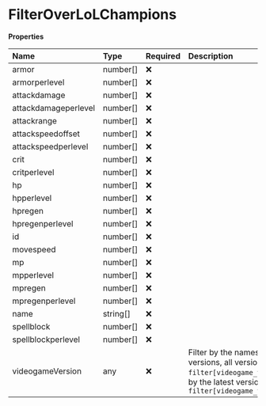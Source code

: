 # FilterOverLoLChampions

**Properties**

| Name                 | Type     | Required | Description                                                                                                                                                      |
| :------------------- | :------- | :------- | :--------------------------------------------------------------------------------------------------------------------------------------------------------------- |
| armor                | number[] | ❌       |                                                                                                                                                                  |
| armorperlevel        | number[] | ❌       |                                                                                                                                                                  |
| attackdamage         | number[] | ❌       |                                                                                                                                                                  |
| attackdamageperlevel | number[] | ❌       |                                                                                                                                                                  |
| attackrange          | number[] | ❌       |                                                                                                                                                                  |
| attackspeedoffset    | number[] | ❌       |                                                                                                                                                                  |
| attackspeedperlevel  | number[] | ❌       |                                                                                                                                                                  |
| crit                 | number[] | ❌       |                                                                                                                                                                  |
| critperlevel         | number[] | ❌       |                                                                                                                                                                  |
| hp                   | number[] | ❌       |                                                                                                                                                                  |
| hpperlevel           | number[] | ❌       |                                                                                                                                                                  |
| hpregen              | number[] | ❌       |                                                                                                                                                                  |
| hpregenperlevel      | number[] | ❌       |                                                                                                                                                                  |
| id                   | number[] | ❌       |                                                                                                                                                                  |
| movespeed            | number[] | ❌       |                                                                                                                                                                  |
| mp                   | number[] | ❌       |                                                                                                                                                                  |
| mpperlevel           | number[] | ❌       |                                                                                                                                                                  |
| mpregen              | number[] | ❌       |                                                                                                                                                                  |
| mpregenperlevel      | number[] | ❌       |                                                                                                                                                                  |
| name                 | string[] | ❌       |                                                                                                                                                                  |
| spellblock           | number[] | ❌       |                                                                                                                                                                  |
| spellblockperlevel   | number[] | ❌       |                                                                                                                                                                  |
| videogameVersion     | any      | ❌       | Filter by the names of videogame versions, all versions using `filter[videogame_version]=all`, or by the latest version using `filter[videogame_version]=latest` |
